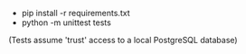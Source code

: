 * pip install -r requirements.txt
* python -m unittest tests

(Tests assume 'trust' access to a local PostgreSQL database)

